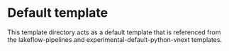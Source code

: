 # Default template

This template directory acts as a default template that is referenced
from the lakeflow-pipelines and experimental-default-python-vnext templates.
